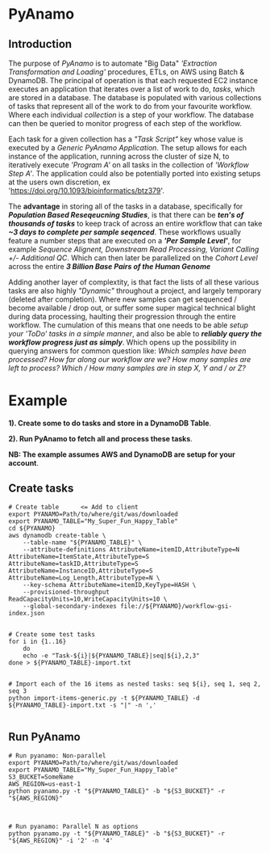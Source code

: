 # PyAnamo


## Introduction
The purpose of *PyAnamo* is to automate "Big Data" *'Extraction Transformation and Loading'* procedures, ETLs, on AWS using Batch &amp; DynamoDB. The principal of operation is that each requested EC2 instance executes an application that iterates over a list of work to do, *tasks*, which are stored in a database. The database is populated with various collections of tasks that represent all of the work to do from your favourite workflow. Where each individual *collection* is a step of your workflow. The database can then be queried to monitor progress of each step of the workflow.

Each task for a given collection has a *"Task Script"* key whose value is executed by a *Generic PyAnamo Application*. The setup allows for each instance of the application, running across the cluster of size N, to iteratively execute *'Program A'* on all tasks in the collection of *'Workflow Step A'*. The application could also be potentially ported into existing setups at the users own discretion, ex 'https://doi.org/10.1093/bioinformatics/btz379'.

The **advantage** in storing all of the tasks in a database, specifically for ***Population Based Reseqeucning Studies***, is that there can be ***ten's of thousands of tasks*** to keep track of across an entire workflow that can take ***~3 days to complete per sample seqenced***. These workflows usually feature a number steps that are executed on a ***'Per Sample Level'***, for example *Sequence Alignent, Downstream Read Processing, Variant Calling +/- Additional QC*. Which can then later be parallelized on the *Cohort Level* across the entire ***3 Billion Base Pairs of the Human Genome***

Adding another layer of complextity, is that fact the lists of all these various tasks are also highly *"Dynamic"* throughout a project, and largely temporary (deleted after completion). Where new samples can get sequenced / become available / drop out, or suffer some super magical technical blight during data processing, haulting their progression through the entire workflow. The cumulation of this means that one needs to be able *setup your 'ToDo' tasks in a simple manner*, and also be able to ***reliably query the workflow progress just as simply***. Which opens up the possibility in querying answers for common question like: *Which samples have been processed? How far along our workflow are we? How many samples are left to process? Which / How many samples are in step X, Y and / or Z?*



# Example

**1). Create some to do tasks and store in a DynamoDB Table**.

**2). Run PyAnamo to fetch all and process these tasks**.

**NB: The example assumes AWS and DynamoDB are setup for your account**.



## Create tasks


```
# Create table		<= Add to client
export PYANAMO=Path/to/where/git/was/downloaded
export PYANAMO_TABLE="My_Super_Fun_Happy_Table"
cd ${PYANAMO}
aws dynamodb create-table \
	--table-name "${PYANAMO_TABLE}" \
	--attribute-definitions AttributeName=itemID,AttributeType=N AttributeName=ItemState,AttributeType=S AttributeName=taskID,AttributeType=S AttributeName=InstanceID,AttributeType=S AttributeName=Log_Length,AttributeType=N \
	--key-schema AttributeName=itemID,KeyType=HASH \
	--provisioned-throughput ReadCapacityUnits=10,WriteCapacityUnits=10 \
	--global-secondary-indexes file://${PYANAMO}/workflow-gsi-index.json


# Create some test tasks
for i in {1..16}
	do
	echo -e "Task-${i}|${PYANAMO_TABLE}|seq|${i},2,3"
done > ${PYANAMO_TABLE}-import.txt


# Import each of the 16 items as nested tasks: seq ${i}, seq 1, seq 2, seq 3
python import-items-generic.py -t ${PYANAMO_TABLE} -d ${PYANAMO_TABLE}-import.txt -s "|" -n ','


```


## Run PyAnamo


```
# Run pyanamo: Non-parallel
export PYANAMO=Path/to/where/git/was/downloaded
export PYANAMO_TABLE="My_Super_Fun_Happy_Table"
S3_BUCKET=SomeName
AWS_REGION=us-east-1
python pyanamo.py -t "${PYANAMO_TABLE}" -b "${S3_BUCKET}" -r "${AWS_REGION}"



# Run pyanamo: Parallel N as options
python pyanamo.py -t "${PYANAMO_TABLE}" -b "${S3_BUCKET}" -r "${AWS_REGION}" -i '2' -n '4'
```





